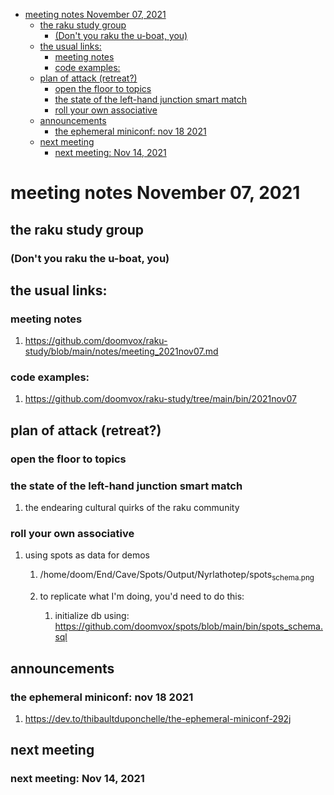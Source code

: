 - [meeting notes November 07, 2021](#orgaf7da43)
  - [the raku study group](#org63f710b)
    - [(Don't you raku the u-boat, you)](#org768fdfd)
  - [the usual links:](#org0230d24)
    - [meeting notes](#org0df43fd)
    - [code examples:](#orge1d5fe0)
  - [plan of attack (retreat?)](#org11e5c10)
    - [open the floor to topics](#orgfc12bba)
    - [the state of the left-hand junction smart match](#org2bde503)
    - [roll your own associative](#org92bd909)
  - [announcements](#orgc110572)
    - [the ephemeral miniconf: nov 18 2021](#orgd5875af)
  - [next meeting](#org96e64ca)
    - [next meeting: Nov 14, 2021](#orgb61de52)


<a id="orgaf7da43"></a>

# meeting notes November 07, 2021


<a id="org63f710b"></a>

## the raku study group


<a id="org768fdfd"></a>

### (Don't you raku the u-boat, you)


<a id="org0230d24"></a>

## the usual links:


<a id="org0df43fd"></a>

### meeting notes

1.  <https://github.com/doomvox/raku-study/blob/main/notes/meeting_2021nov07.md>


<a id="orge1d5fe0"></a>

### code examples:

1.  <https://github.com/doomvox/raku-study/tree/main/bin/2021nov07>


<a id="org11e5c10"></a>

## plan of attack (retreat?)


<a id="orgfc12bba"></a>

### open the floor to topics


<a id="org2bde503"></a>

### the state of the left-hand junction smart match

1.  the endearing cultural quirks of the raku community


<a id="org92bd909"></a>

### roll your own associative

1.  using spots as data for demos

    1.  /home/doom/End/Cave/Spots/Output/Nyrlathotep/spots<sub>schema.png</sub>
    
    2.  to replicate what I'm doing, you'd need to do this:
    
        1.  initialize db using: <https://github.com/doomvox/spots/blob/main/bin/spots_schema.sql>


<a id="orgc110572"></a>

## announcements


<a id="orgd5875af"></a>

### the ephemeral miniconf: nov 18 2021

1.  <https://dev.to/thibaultduponchelle/the-ephemeral-miniconf-292j>


<a id="org96e64ca"></a>

## next meeting


<a id="orgb61de52"></a>

### next meeting: Nov 14, 2021

